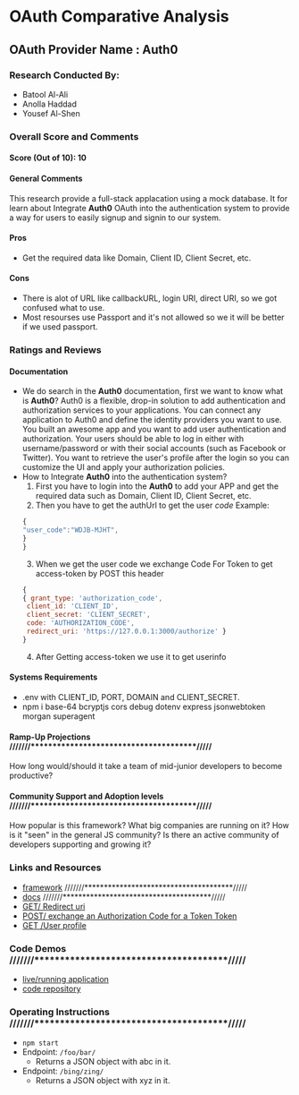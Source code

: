 # OAuth Comparative Analysis
## OAuth Provider Name : Auth0
### Research Conducted By: 
- Batool Al-Ali
- Anolla Haddad
- Yousef Al-Shen
### Overall Score and Comments
#### Score (Out of 10): 10
#### General Comments
This research provide a full-stack applacation using a mock database. It for learn about  Integrate **Auth0** OAuth into the authentication system to provide a way for users to easily signup and signin to our system.
#### Pros
* Get the required data like Domain, Client ID, Client Secret, etc.
#### Cons
* There is alot of URL like callbackURL, login URI, direct URI, so we got confused what to use.
* Most resourses use Passport and it's not allowed so we it will be better if we used passport.
### Ratings and Reviews
#### Documentation
- We do search in the **Auth0** documentation, first we want to know what is **Auth0**?
  Auth0 is a flexible, drop-in solution to add authentication and authorization services to your applications.
  You can connect any application to Auth0 and define the identity providers you want to use.
  You built an awesome app and you want to add user authentication and authorization. Your users should be able to log in either with username/password or with their social accounts (such as Facebook or Twitter). You want to retrieve the user's profile after the login so you can customize the UI and apply your authorization policies.
- How to Integrate **Auth0** into the authentication system?
    1. First you have to login into the **Auth0** to add your APP and get the required data such as Domain, Client ID, Client Secret, etc.
    2. Then you have to get the authUrl to get the user *code* Example:
    ```javaScript
    {
  "user_code":"WDJB-MJHT",
  }
    }
    ```
    3.  When we get the user code we exchange Code For Token to get access-token by POST this header 
    ```javaScript
    {
    { grant_type: 'authorization_code',
     client_id: 'CLIENT_ID',
     client_secret: 'CLIENT_SECRET',
     code: 'AUTHORIZATION_CODE',
     redirect_uri: 'https://127.0.0.1:3000/authorize' }
    }
    ```
    4. After Getting access-token we use it to get userinfo
#### Systems Requirements 
- .env with CLIENT_ID, PORT, DOMAIN and CLIENT_SECRET.
- npm i base-64 bcryptjs cors debug dotenv express jsonwebtoken morgan superagent
#### Ramp-Up Projections   ///////**************************************/////
How long would/should it take a team of mid-junior developers to become productive?
#### Community Support and Adoption levels ///////**************************************/////
How popular is this framework? What big companies are running on it? How is it "seen" in the general JS community?  Is there an active community of developers supporting and growing it?
### Links and Resources
* [framework](http://xyz.com)   ///////**************************************/////
* [docs](http://xyz.com)        ///////**************************************/////
* [GET/ Redirect uri](https://auth0.com/docs/universal-login)
* [POST/ exchange an Authorization Code for a Token Token](https://auth0.com/docs/api/authentication#authorization-code-flow45)
* [GET /User profile](https://auth0.com/docs/api/authentication#get-user-info)
### Code Demos  ///////**************************************/////
* [live/running application](http://xyz.com)
* [code repository](http://xyz.com)
### Operating Instructions   ///////**************************************/////
* `npm start`
* Endpoint: `/foo/bar/`
  * Returns a JSON object with abc in it.
* Endpoint: `/bing/zing/`
  * Returns a JSON object with xyz in it.
